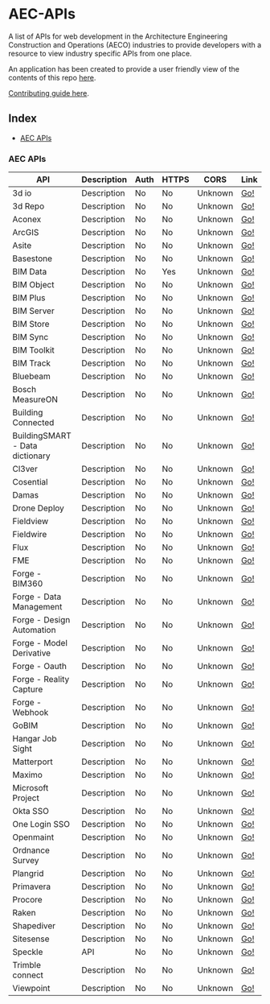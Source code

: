 # AEC-APIs
A list of APIs for web development in the Architecture Engineering Construction and Operations (AECO) industries to provide developers with a resource to view industry specific APIs from one place. 

An application has been created to provide a user friendly view of the contents of this repo [here](http://aec-apis-app.user.project.bimlauncher.com/).

[Contributing guide here](CONTRIBUTING.md).

## Index

* [AEC APIs](#aec-apis)

### AEC APIs
API | Description | Auth | HTTPS | CORS | Link |
|---|---|---|---|---|---|
| 3d io | Description | No | No | Unknown | [Go!](https://3d.io/docs/api/1) |
| 3d Repo | Description | No | No | Unknown | [Go!](https://3drepo.github.io/3drepo.io) |
| Aconex | Description | No | No | Unknown | [Go!](https://help.aconex.com/aconex/aconex-api) |
| ArcGIS | Description | No | No | Unknown | [Go!](https://developers.arcgis.com/web-api) |
| Asite | Description | No | No | Unknown | [Go!](https://upload.asite.com/dmshelp/About_API.htm) |
| Basestone | Description | No | No | Unknown | [Go!](https://api.basestone.io/api/v1) |
| BIM Data | Description | No | Yes | Unknown | [Go!](https://api.bimdata.io/api/doc) |
| BIM Object | Description | No | No | Unknown | [Go!](https://developer.bimobject.com) |
| BIM Plus | Description | No | No | Unknown | [Go!](https://doc.bimplus.net/display/bimpluspublic/Introduction) |
| BIM Server | Description | No | No | Unknown | [Go!](https://github.com/opensourceBIM/BIMserver/wiki/JSON-API) |
| BIM Store | Description | No | No | Unknown | [Go!](http://developer.bimstore.co.uk) |
| BIM Sync | Description | No | No | Unknown | [Go!](https://bimsync.com/developers) |
| BIM Toolkit | Description | No | No | Unknown | [Go!](https://toolkit-api.thenbs.com) |
| BIM Track | Description | No | No | Unknown | [Go!](http://bimtrack.co/en/resources/api) |
| Bluebeam | Description | No | No | Unknown | [Go!](https://developers.bluebeam.com/articles/getting-started) |
| Bosch MeasureON | Description | No | No | Unknown | [Go!](https://developer.bosch.com) |
| Building Connected | Description | No | No | Unknown | [Go!](https://app.buildingconnected.com/docs/#introduction) |
| BuildingSMART - Data dictionary | Description | No | No | Unknown | [Go!](http://bsdd.buildingsmart.org/docs) |
| Cl3ver | Description | No | No | Unknown | [Go!](https://www.cl3ver.com/developers-api) |
| Cosential | Description | No | No | Unknown | [Go!](https://compass.cosential.com) |
| Damas | Description | No | No | Unknown | [Go!](https://github.com/remyla/damas-core) |
| Drone Deploy | Description | No | No | Unknown | [Go!](https://support.dronedeploy.com/docs/data-api-access) |
| Fieldview | Description | No | No | Unknown | [Go!](http://mcsforum.info/wiki/index.php?title=Field_View_API_Documentation) |
| Fieldwire | Description | No | No | Unknown | [Go!](http://apidocs.fieldwire.net) |
| Flux | Description | No | No | Unknown | [Go!](https://flux.io/developer) |
| FME | Description | No | No | Unknown | [Go!](https://docs.safe.com/fme/html/FME_REST/apidoc/v3/index.html) |
| Forge - BIM360 | Description | No | No | Unknown | [Go!](https://developer.autodesk.com/en/docs/bim360/v1) |
| Forge - Data Management | Description | No | No | Unknown | [Go!](https://developer.autodesk.com/en/docs/data/v2/overview) |
| Forge - Design Automation | Description | No | No | Unknown | [Go!](https://developer.autodesk.com/en/docs/design-automation/v2/overview) |
| Forge - Model Derivative | Description | No | No | Unknown | [Go!](https://developer.autodesk.com/en/docs/model-derivative/v2/overview) |
| Forge - Oauth | Description | No | No | Unknown | [Go!](https://developer.autodesk.com/en/docs/oauth/v2/overview) |
| Forge - Reality Capture | Description | No | No | Unknown | [Go!](https://developer.autodesk.com/en/docs/reality-capture/v1/overview) |
| Forge - Webhook | Description | No | No | Unknown | [Go!](https://developer.autodesk.com/en/docs/webhooks/v1/overview/basics) |
| GoBIM | Description | No | No | Unknown | [Go!](http://gobim.com/api) |
| Hangar Job Sight | Description | No | No | Unknown | [Go!](https://hangar.com/developer) |
| Matterport | Description | No | No | Unknown | [Go!](https://matterport.com/developers) |
| Maximo | Description | No | No | Unknown | [Go!](https://www.ibm.com/developerworks/community/wikis/home?lang=en#!/wiki/IBM%20Maximo%20Asset%20Management/page/Maximo%20JSON%20API) |
| Microsoft Project | Description | No | No | Unknown | [Go!](https://msdn.microsoft.com/en-us/library/office/jj712612.aspx) |
| Okta SSO | Description | No | No | Unknown | [Go!](https://developer.okta.com/documentation) |
| One Login SSO | Description | No | No | Unknown | [Go!](https://developers.onelogin.com) |
| Openmaint | Description | No | No | Unknown | [Go!](http://www.cmdbuild.org/file/manuali/webservice-manual-in-english) |
| Ordnance Survey | Description | No | No | Unknown | [Go!](https://developer.ordnancesurvey.co.uk) |
| Plangrid | Description | No | No | Unknown | [Go!](https://developer.plangrid.com/docs) |
| Primavera | Description | No | No | Unknown | [Go!](https://docs.oracle.com/cd/E16281_01/Technical_Documentation/Integration_API/ProgrammerReference.html) |
| Procore | Description | No | No | Unknown | [Go!](https://developers.procore.com/documentation/introduction) |
| Raken | Description | No | No | Unknown | [Go!](https://stage.rakenapp.com/developer-api-docs) |
| Shapediver | Description | No | No | Unknown | [Go!](https://shapediver.com/api) |
| Sitesense | Description | No | No | Unknown | [Go!](https://www.intelliwavetechnologies.com/sitesense-developer-api) |
| Speckle | API | No | No | Unknown | [Go!](https://github.com/speckleworks/SpeckleSpecs) |
| Trimble connect | Description | No | No | Unknown | [Go!](https://app.connect.trimble.com/tc/static/apidoc.html) |
| Viewpoint | Description | No | No | Unknown | [Go!](https://vfpdocs.viewpoint.com/VfP_topics_user/c_developer_doc.html) |
